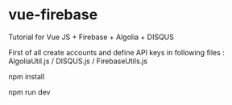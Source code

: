 # vue-firebase

Tutorial for Vue JS + Firebase + Algolia + DISQUS

First of all create accounts and define API keys in following files : AlgoliaUtil.js / DISQUS.js / FirebaseUtils.js

npm install

npm run dev 